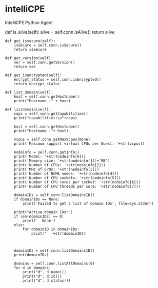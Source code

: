 # intelliCPE
IntelliCPE Python Agent

 def is_alive(self):
            alive = self.conn.isAlive()
            return alive
    
    def get_issecure(self):
        isSecure = self.conn.isSecure()
        return isSecure

    def get_version(self):
        ver = self.conn.getVersion()
        return ver
    
    def get_isencrypted(self):
        encrypt_status = self.conn.isEncrypted()
        return encrypt_status
         
    def list_domain(self):
        host = self.conn.getHostname()
        print("Hostname :" + host)

    def listdomain(self):
        caps = self.conn.getCapabilities()
        print("capabilities:\n"+caps)
        
        host = self.conn.getHostname()
        print("Hostname :"+ host)

        vcpus = self.conn.getMaxVcpus(None)
        print('Maximum support virtual CPUs per Guest: '+str(vcpus))

        nodeinfo = self.conn.getInfo()
        print('Model: '+str(nodeinfo[0]))
        print('Memory size: '+str(nodeinfo[1])+'MB')
        print('Number of CPUs: '+str(nodeinfo[2]))
        print('MHz of CPUs: '+str(nodeinfo[3]))
        print('Number of NUMA nodes: '+str(nodeinfo[4]))
        print('Number of CPU sockets: '+str(nodeinfo[5]))
        print('Number of CPU cores per socket: '+str(nodeinfo[6]))
        print('Number of CPU threads per core: '+str(nodeinfo[7]))

        domainIDs = self.conn.listDomainsID()
        if domainIDs == None:
            print('Failed to get a list of domain IDs', file=sys.stderr)
        
        print("Active domain IDs:")
        if len(domainIDs) == 0:
            print('  None')
        else:
            for domainID in domainIDs:
                print('  '+str(domainID))
        
        

        domainIDs = self.conn.listDomainsID()
        print(domainIDs)

        domains = self.conn.listAllDomains(0)
        for d in domains:
            print("d", d.name())
            print("d", d.id())
            print("d", d.status())